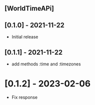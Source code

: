 ## [WorldTimeAPi]

## [0.1.0] - 2021-11-22

- Initial release

## [0.1.1] - 2021-11-22

- add methods :time and :timezones

# [0.1.2] - 2023-02-06

- Fix response
